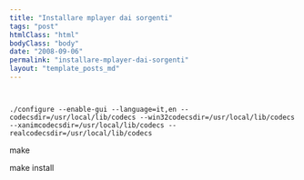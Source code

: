 ```yaml
---
title: "Installare mplayer dai sorgenti"
tags: "post"
htmlClass: "html"
bodyClass: "body"
date: "2008-09-06"
permalink: "installare-mplayer-dai-sorgenti"
layout: "template_posts_md"
---
```

<p><code><br />
./configure --enable-gui --language=it,en --codecsdir=/usr/local/lib/codecs --win32codecsdir=/usr/local/lib/codecs --xanimcodecsdir=/usr/local/lib/codecs --realcodecsdir=/usr/local/lib/codecs</code></p>
<p>make</p>
<p>make install</p>
